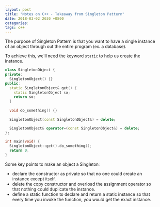 ```yaml
---
layout: post
title: "Notes on C++ - Takeaway from Singleton Pattern"
date: 2018-03-02 2030 +0800
categories:
tags: c++
---
```


The purpose of Singleton Pattern is that you want to have a single instance of an object through out the entire program (ex. a database).

To achieve this, we'll need the keyword ```static``` to help us create the instance.

``` c++
class SingletonObject {
private:
  SingletonObject() {}
public:
  static SingletonObject& get() {
    static SingletonObject so;
    return so;
  }
  
  void do_something() {}
  
  SingletonObject(const SingletonObject&) = delete;

  SingletonObject& operator=(const SingletonObject&) = delete;
};

int main(void) {
  SingletonObject::get().do_something();
  return 0;
}
```

Some key points to make an object a Singleton:
- declare the constructor as private so that no one could create an instance except itself.
- delete the copy constructor and overload the assignment operator so that nothing could duplicate the instance.
- define a static function to declare and return a static instance so that every time you invoke the function, you would get the exact instance.
